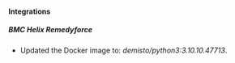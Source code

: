 #### Integrations
##### BMC Helix Remedyforce
- Updated the Docker image to: *demisto/python3:3.10.10.47713*.
